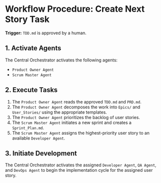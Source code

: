 # Workflow Procedure: Create Next Story Task

**Trigger:** `TDD.md` is approved by a human.

## 1. Activate Agents

The Central Orchestrator activates the following agents:
- `Product Owner Agent`
- `Scrum Master Agent`

## 2. Execute Tasks

1.  The `Product Owner Agent` reads the approved `TDD.md` and `PRD.md`.
2.  The `Product Owner Agent` decomposes the work into `Epics/` and `User_Stories/` using the appropriate templates.
3.  The `Product Owner Agent` prioritizes the backlog of user stories.
4.  The `Scrum Master Agent` initiates a new sprint and creates a `Sprint_Plan.md`.
5.  The `Scrum Master Agent` assigns the highest-priority user story to an available `Developer Agent`.

## 3. Initiate Development

The Central Orchestrator activates the assigned `Developer Agent`, `QA Agent`, and `DevOps Agent` to begin the implementation cycle for the assigned user story.
